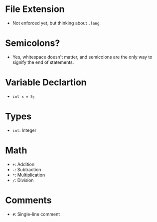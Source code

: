 # File Extension
- Not enforced yet, but thinking about `.lang`.

# Semicolons?
- Yes, whitespace doesn't matter, and semicolons are the only way to signify the end of statements.

# Variable Declartion
- `int x = 5;`

# Types
- `int`: Integer

# Math
- `+`: Addition
- `-`: Subtraction
- `*`: Multiplication
- `/`: Division

# Comments
- `#`: Single-line comment